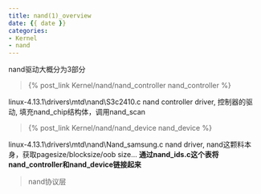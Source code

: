 ```yaml
---
title: nand(1)_overview
date: {{ date }}
categories:
- Kernel
- nand
---
```


nand驱动大概分为3部分

>   {% post_link Kernel/nand/nand_controller nand_controller %}

linux-4.13.1\drivers\mtd\nand\S3c2410.c
nand controller driver, 控制器的驱动, 填充nand_chip结构体，调用nand_scan


>   {% post_link Kernel/nand/nand_device nand_device %}

linux-4.13.1\drivers\mtd\nand\Nand_samsung.c
nand driver, nand这颗料本身，获取pagesize/blocksize/oob size...
__通过nand_ids.c这个表将nand_controller和nand_device链接起来__


>   nand协议层

